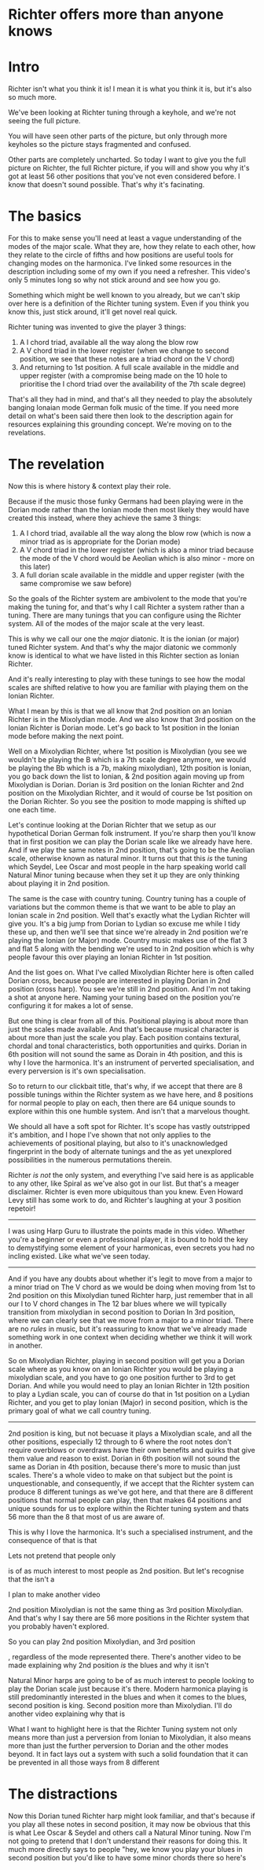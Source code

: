 # Richter offers more than anyone knows

# Intro

Richter isn't what you think it is! I mean it is what you think it is, but it's also so much more.

We've been looking at Richter tuning through a keyhole, and we're not seeing the full picture.

You will have seen other parts of the picture, but only through more keyholes so the picture
stays fragmented and confused.

Other parts are completely uncharted. So today I want to give you the full picture on Richter, the
full Richter picture, if you will and show you why it's got at least 56 other positions that you've
not even considered before. I know that doesn't sound possible. That's why it's facinating.

# The basics

For this to make sense you'll need at least a vague understanding of the modes of the major scale. What they are, how they relate to each
other, how they relate to the circle of fifths and how positions are useful tools for changing
modes on the harmonica. I've linked some resources in the description including some of my own if
you need a refresher. This video's only 5 minutes long so why not stick around and see how you go.

Something which might be well known to you already, but we can't skip over here is a definition of the Richter tuning system.
Even if you think you know this, just stick around, it'll get novel real quick.

Richter tuning was invented to give the player 3 things:

1. A I chord triad, available all the way along the blow row
2. A V chord triad in the lower register (when we change to second position, we see that these notes are a triad chord on the V chord)
3. And returning to 1st position. A full scale available in the middle and upper register (with a compromise being made on the 10 hole to prioritise the I chord triad over the availability of the 7th scale degree)

That's all they had in mind, and that's all they needed to play the absolutely banging Ionaian mode German folk music of the time. If you need more detail on what's been
said there then look to the description again for resources explaining this grounding concept. We're moving on to the revelations.

# The revelation

Now this is where history & context play their role.

Because if the music those funky Germans had been playing were in the Dorian mode rather than the Ionian mode then most likely they would have created this instead, where they achieve the same 3 things:

1. A I chord triad, available all the way along the blow row (which is now a minor triad as is appropriate for the Dorian mode)
2. A V chord triad in the lower register (which is also a minor triad because the mode of the V chord would be Aeolian which is also minor - more on this later)
3. A full dorian scale available in the middle and upper register (with the same compromise we saw before)

So the goals of the Richter system are ambivolent to the mode that you're making the tuning for, and that's why I call Richter a system rather than a tuning.
There are many tunings that you can configure using the Richter system. All of the modes of the major scale at the very least.

This is why we call our one the *major* diatonic. It is the ionian (or major) tuned Richter system. And that's why the major diatonic we commonly know is identical to what we have listed in this Richter section as Ionian Richter.

And it's really interesting to play with these tunings to see how the modal scales are shifted relative to how you are familiar with playing them on the Ionian Richter.

What I mean by this is that we all know that 2nd position on an Ionian Richter is in the Mixolydian mode. And we also know that 3rd position on the Ionian Richter is Dorian mode. Let's go back to 1st position in the Ionian mode before making the next point.

Well on a Mixolydian Richter, where 1st position is Mixolydian (you see we wouldn't be playing the B which is a 7th scale degree anymore, we would be playing the Bb which is a
7b, making mixolydian), 12th position is Ionian, you go back down the list to Ionian, & 2nd position again moving up from Mixolydian is Dorian. Dorian is 3rd position on the Ionian Richter and 2nd position on the Mixolydian Richter, and it would of course be 1st position on the Dorian Richter. So you see the position to mode mapping is shifted up one each time.

Let's continue looking at the Dorian Richter that we setup as our hypothetical Dorian German folk instrument. If you're sharp then you'll know that in first position we can play the Dorian scale like we already have here.
And if we play the same notes in 2nd position, that's going to be the Aeolian scale, otherwise known as natural minor. It turns out that this *is* the tuning which Seydel, Lee Oscar and
most people in the harp speaking world call Natural Minor tuning because when they set it up they are only thinking about playing it in 2nd position.

The same is the case with country tuning. Country tuning has a couple of variations but the common theme is that we want to be able to play an Ionian scale in 2nd position. Well
that's exactly what the Lydian Richter will give you. It's a big jump from Dorian to Lydian so excuse me while I tidy these up, and then we'll see that since we're already in 2nd position we're playing the Ionian (or Major) mode. Country music makes use of the flat 3 and flat 5 along with the bending we're used to in 2nd position which is why people
favour this over playing an Ionian Richter in 1st position.

And the list goes on. What I've called Mixolydian Richter here is often called Dorian cross, because people are interested in playing Dorian in 2nd
position (cross harp). You see we're still in 2nd position. And I'm not taking a shot at anyone here. Naming your tuning based on the position you're configuring it for makes a lot of sense.

But one thing is clear from all of this. Positional playing is about more than just the scales made available. And that's because musical character is about more than
just the scale you play. Each position contains textural, chordal and tonal characteristics, both opportunities and quirks. Dorian in 6th position will not sound the same as Dorain in 4th position, and this is why I love the harmonica. It's an instrument of perverted specialisation, and every perversion is it's own specialisation.

So to return to our clickbait title, that's why, if we accept that there are 8 possible tunings within the Richter system as we have here,
and 8 positions for normal people to play on each, then there are 64 unique sounds to explore within this one humble system. And isn't that a marvelous thought.

We should all have a soft spot for Richter. It's scope has vastly outstripped it's ambition, and I hope I've shown that not only applies to the achievements
of positional playing, but also to it's unacknowledged fingerprint in the body of alternate tunings and the as yet unexplored possibilities in the numerous
permutations therein.

Richter *is not* the only system, and everything I've said here is as applicable to any other, like Spiral as we've also got in our list. But that's a meager
disclaimer. Richter is even more ubiquitous than you knew. Even Howard Levy still has some work to do, and Richter's laughing at your 3 position repetoir!

---

I was using Harp Guru to illustrate the points made in this video. Whether you're a beginner or even a professional player, it is bound to hold the key to
demystifying some element of your harmonicas, even secrets you had no incling existed. Like what we've seen today.

---

And if you have any doubts about whether it's legit to move from a major to a minor triad on
The V chord as we would be doing when moving from 1st to 2nd position on this
Mixolydian tuned Richter harp, just remember that in all our I to V chord changes in
The 12 bar blues where we will typically transition from mixolydian in second position to Dorian
In 3rd position, where we can clearly see that we move from a major to a minor triad. There are
no *rules* in music, but it's reassuring to know that we've already made something work in one
context when deciding whether we think it will work in another.

So on Mixolydian Richter, playing in second position will get you a Dorian scale where as you know on an Ionian Richter you would be playing a mixolydian scale, and you
have to go one position further to 3rd to get Dorian. And while you would need to play an Ionian Richter in 12th position to play a Lydian scale, you can of course do that
in 1st position on a Lydian Richter, and you get to play Ionian (Major) in second position, which is the primary goal of what we call country tuning.






-----

2nd position is king, but not becuase it plays
a Mixolydian scale, and all the other positions, especially 12 through to 6 where the root notes don't require overblows or overdraws have their own benefits
and quirks that give them value and reason to exist. Dorian in 6th position will not sound the same as Dorian in 4th position, because there's more to music than just scales. There's a whole video to
make on that subject but the point is unquestionable, and consequently, if we accept that the Richter system can produce 8 different tunings as we've got here,
and that there are 8 different positions that normal people can play, then that makes 64 positions and unique sounds for us to explore within the Richter tuning system
and thats 56 more than the 8 that most of us are aware of.

This is why I love the harmonica. It's such a specialised instrument, and the consequence of that is that  

Lets not pretend that people only 

is of as much interest to most people as 2nd position. But let's recognise that the isn't a 

I plan to make another video

2nd position Mixolydian is not the same thing as 3rd position Mixolydian. And that's why I say there are 56 more positions in the Richter system that you probably haven't explored.

So you can play 2nd position Mixolydian, and 3rd position

, regardless of the mode represented there. There's another video to be made explaining why 2nd position *is* the blues
and why it isn't 

Natural Minor
harps are going to be of as much interest to people looking to play the Dorian scale just because it's there. Modern harmonica playing is still predominantly interested
in the blues and when it comes to the blues, second position is king. Second position more than Mixolydian. I'll do another video explaining why that is


What I want to highlight here is that the Richter Tuning system not only means more than just a perversion
from Ionian to Mixolydian, it also means more than just the further perversion to Dorian and the other modes beyond. It in fact lays out a system with such a solid foundation that
it can be prevented in all those ways from 8 different 

# The distractions

Now this Dorian tuned Richter harp might look familiar, and that's because if you play all these notes in second position, it may now
be obvious that this is what Lee Oscar & Seydel and others call a Natural Minor tuning. Now I'm not going to pretend that I don't
understand their reasons for doing this. It much more directly says to people "hey, we know you play your blues in second position
but you'd like to have some minor chords there so here's 




